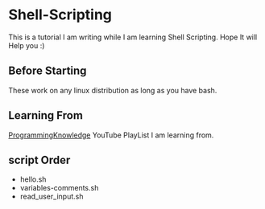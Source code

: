 # Shell-Scripting
This is a tutorial I am writing while I am learning Shell Scripting. 
Hope It will Help you :) 

## Before Starting
These work on any linux distribution as long as you have bash. 

## Learning From
[ProgrammingKnowledge](https://www.youtube.com/playlist?list=PLS1QulWo1RIYmaxcEqw5JhK3b-6rgdWO_) YouTube PlayList I am learning from. 

## script Order 
* hello.sh
* variables-comments.sh
* read_user_input.sh
 
